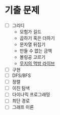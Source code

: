 # 기출 문제

 - [ ] 그리디
   * 모험가 길드 
   * 곱하기 혹은 더하기
   * 문자열 뒤집기
   * 만들 수 없는 금액
   * 볼링공 고르기
   * [무지의 먹방 라이브](https://programmers.co.kr/learn/courses/30/lessons/42891)
 - [ ] 구현
 - [ ] DFS/BFS
 - [ ] 정렬
 - [ ] 이진 탐색
 - [ ] 다이나믹 프로그래밍
 - [ ] 최단 경로
 - [ ] 그래프 이론